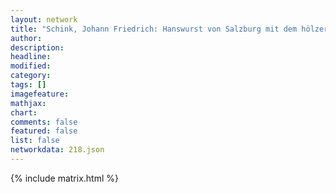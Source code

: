 ```yaml
---
layout: network
title: "Schink, Johann Friedrich: Hanswurst von Salzburg mit dem hölzernen Gat (1778)"
author:
description:
headline:
modified:
category:
tags: []
imagefeature: 
mathjax: 
chart: 
comments: false
featured: false
list: false
networkdata: 218.json
---
```

{% include matrix.html %}

